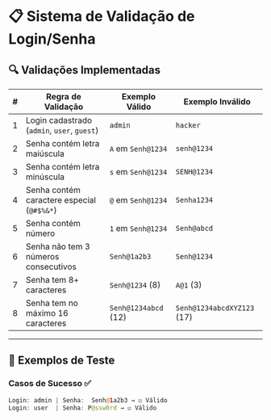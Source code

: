 # 📋 Sistema de Validação de Login/Senha

## 🔍 Validações Implementadas

| #   | Regra de Validação                          | Exemplo Válido       | Exemplo Inválido           |
| --- | ------------------------------------------- | -------------------- | -------------------------- |
| 1   | Login cadastrado (`admin`, `user`, `guest`) | `admin`              | `hacker`                   |
| 2   | Senha contém letra maiúscula                | `A` em `Senh@1234`   | `senh@1234`                |
| 3   | Senha contém letra minúscula                | `s` em `Senh@1234`   | `SENH@1234`                |
| 4   | Senha contém caractere especial (`@#$%&*`)  | `@` em `Senh@1234`   | `Senha1234`                |
| 5   | Senha contém número                         | `1` em `Senh@1234`   | `Senh@abcd`                |
| 6   | Senha não tem 3 números consecutivos        | `Senh@1a2b3`         | `Senh@1234`                |
| 7   | Senha tem 8+ caracteres                     | `Senh@1234` (8)      | `A@1` (3)                  |
| 8   | Senha tem no máximo 16 caracteres           | `Senh@1234abcd` (12) | `Senh@1234abcdXYZ123` (17) |

---

## 🧪 Exemplos de Teste

### Casos de Sucesso ✅

```java
Login: admin | Senha:  Senh@1a2b3 → ☑ Válido
Login: user  | Senha: P@ssw0rd → ☑ Válido
```
